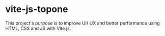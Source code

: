 # vite-js-topone

This project's purpose is to improve UI/ UX and better performance using HTML, CSS and JS with Vite.js.
